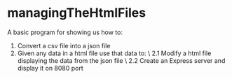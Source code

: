 # managingTheHtmlFiles
A basic program for showing us how to:

1. Convert a csv file into a json file
2. Given any data in a html file use that data to:
\ 2.1 Modify a html file displaying the data from the json file
\ 2.2 Create an Express server and display it on 8080 port
